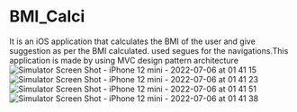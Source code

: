 # BMI_Calci
It is an iOS application that calculates the BMI of the user and give suggestion as per the BMI calculated. used segues for the navigations.This application is made by using MVC design pattern architecture
![Simulator Screen Shot - iPhone 12 mini - 2022-07-06 at 01 41 15](https://user-images.githubusercontent.com/81093987/177408600-dc8a7ec4-99e6-42ec-9ebd-4285d6391537.png)
![Simulator Screen Shot - iPhone 12 mini - 2022-07-06 at 01 41 23](https://user-images.githubusercontent.com/81093987/177408503-64c23178-8846-44c3-85a9-52e6668ff941.png)
![Simulator Screen Shot - iPhone 12 mini - 2022-07-06 at 01 41 51](https://user-images.githubusercontent.com/81093987/177408519-8ef85f5f-cc04-4f79-92ae-0dea3836cdde.png)
![Simulator Screen Shot - iPhone 12 mini - 2022-07-06 at 01 41 38](https://user-images.githubusercontent.com/81093987/177408549-cad21708-6b5a-41ce-b509-297bb4386874.png)

